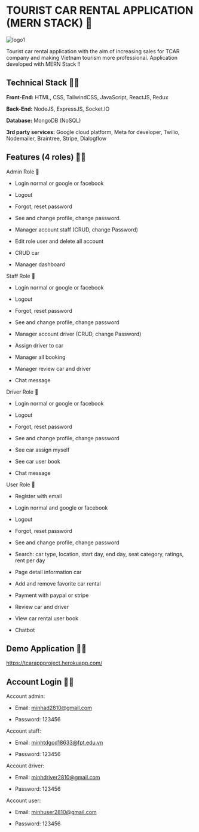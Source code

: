 
# TOURIST CAR RENTAL APPLICATION (MERN STACK) 🚀


![logo1](https://user-images.githubusercontent.com/86513245/168514697-6786bfc8-580f-4e70-a068-babd59ae3734.png)

Tourist car rental application with the aim of increasing sales for TCAR company and making Vietnam tourism more professional. Application developed with MERN Stack !!


## Technical Stack 🤣🤣

**Front-End:** HTML, CSS, TailwindCSS, JavaScript, ReactJS, Redux

**Back-End:** NodeJS, ExpressJS, Socket.IO

**Database:** MongoDB (NoSQL)

**3rd party services:** Google cloud platform, Meta for developer, Twilio, Nodemailer, Braintree, Stripe, Dialogflow


## Features (4 roles) 🤣🤣

Admin Role 👲

- Login normal or google or facebook

- Logout

- Forgot, reset password

- See and change profile, change password.

- Manager account staff (CRUD, change Password)

- Edit role user and delete all account

- CRUD car

- Manager dashboard

Staff Role 👲

- Login normal or google or facebook

- Logout

- Forgot, reset password

- See and change profile, change password

- Manager account driver (CRUD, change Password)

- Assign driver to car

- Manager all booking

- Manager review car and driver

- Chat message

Driver Role 👲

- Login normal or google or facebook

- Logout

- Forgot, reset password

- See and change profile, change password

- See car assign myself

- See car user book

- Chat message

User Role 👲

- Register with email

- Login normal and google or facebook

- Logout

- Forgot, reset password

- See and change profile, change password

- Search: car type, location, start day, end day, seat category, ratings, rent per day

- Page detail information car

- Add and remove favorite car rental

- Payment with paypal or stripe

- Review car and driver

- View car rental user book

- Chatbot


## Demo Application 🤣🤣

https://tcarappproject.herokuapp.com/


## Account Login 🤣🤣

Account admin:

- Email: minhad2810@gmail.com

- Password: 123456

Account staff:

- Email: minhtdgcd18633@fpt.edu.vn

- Password: 123456

Account driver:

- Email: minhdriver2810@gmail.com

- Password: 123456

Account user:

- Email: minhuser2810@gmail.com

- Password: 123456
